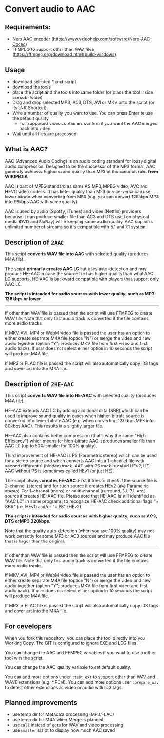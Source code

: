 # Convert audio to AAC

## Requirements:
* Nero AAC encoder (https://www.videohelp.com/software/Nero-AAC-Codec)
* FFMPEG to support other than WAV files (https://ffmpeg.org/download.html#build-windows)

## Usage
* download selected *.cmd script
* download the tools
* place the script and the tools into same folder (or place the tool inside `bin` sub-folder)
* Drag and drop selected MP3, AC3, DTS, AVI or MKV onto the script (or its LNK Shortcut).
* Write a number of quality you want to use. You can press Enter to use the default quality.
  * For supported video containers confirm if you want the AAC merged back into video
* Wait until all files are processed.

## What is AAC?

AAC (Advanced Audio Coding) is an audio coding standard for lossy digital audio compression. Designed to be the successor of the MP3 format, AAC generally achieves higher sound quality than MP3 at the same bit rate.
**from WIKIPEDIA**

AAC is part of MPEG standard as same AS MP3, MPEG video, AVC and HEVC video codecs.
It has beter quality than MP3 or vice-versa can use lower bitrate when converting from MP3
(e.g. you can convert 128kbps MP3 into 96kbps AAC with same quality).

AAC is used by audio (Spotify, iTunes) and video (Netflix) providers because
it can produce smaller file than AC3 and DTS used on physical media (DVD and BluRay) while
keeping same audio quality. AAC supports unlimited number of streams so it's compatible with 5.1 and 7.1 system. 

## Description of `2AAC`

This script **converts WAV file into AAC** with selected quality (produces M4A file).

The script **primarily creates AAC LC** but uses auto-detection and may produce HE-AAC
in case the source file has higher quality than what AAC LC supports. HE-AAC is backward
compatible with players that support only AAC LC.

**The script is intended for audio sources with lower quality, such as MP3 128kbps or lower.**

--------

If other than WAV file is passed then the script will use FFMPEG to create WAV file.
Note that only first audio track is converted if the file contains more audio tracks.

If MKV, AVI, MP4 or WebM video file is passed the user has an option to either create
separate M4A file (option "N") or merge the video and new audio together 
(option "Y"; produces MKV file from first video and first audio track).
If user does not select either option in 10 seconds the script will produce M4A file. 

If MP3 or FLAC file is passed the script will also automatically copy ID3 tags and cover art
into the M4A file.

## Description of `2HE-AAC`

This script **converts WAV file into HE-AAC** with selected quality (produces M4A file).

HE-AAC extends AAC LC by adding additional data (SBR) which can be used to improve sound quality
in cases when higher-bitrate source is converted into lower-bitrate AAC (e.g. when
converting 128kbps MP3 into 80kbps AAC). This results in a slightly larger file.

HE-AAC also contains better compression (that's why the name "High Efficiency") which means
for high-bitrate AAC it produces smaller file than AAC LC (up to 50% smaller for 100% quality).

Third improvement of HE-AAC is PS (Parametric stereo) which can be used for a stereo source
and which converts AAC into a 1-channel file with second differential (hidden) track.
AAC with PS track is called HEv2; HE-AAC without PS is sometimes called HEv1 (or just HE).

The script always **creates HE-AAC**. First it tries to check if the source file
is 2-channel (stereo) and for such source it creates HEv2 (aka Parametric stereo).
For 1-channel (mono) or multi-channel (surround, 5.1, 7.1, etc.) source it creates
HE-AAC file. Please note that HE-AAC is still identified as "AAC LC" in some programs;
to recognize HE-AAC check additional flags "+ SBR" (i.e. HEv1) and/or "+ PS" (HEv2).

**The script is intended for audio sources with higher quality, such as AC3, DTS or MP3 320kbps.**

Note that the quality auto-detection (when you use 100% quality) may not work correctly
for some MP3 or AC3 sources and may produce AAC file that is larger than the original.

--------

If other than WAV file is passed then the script will use FFMPEG to create WAV file.
Note that only first audio track is converted if the file contains more audio tracks.

If MKV, AVI, MP4 or WebM video file is passed the user has an option to either create
separate M4A file (option "N") or merge the video and new audio together
(option "Y"; produces MKV file from first video and first audio track).
If user does not select either option in 10 seconds the script will produce M4A file.

If MP3 or FLAC file is passed the script will also automatically copy ID3 tags and cover art
into the M4A file.


## For developers
When you fork this repository, you can place the tool directly into you Working Copy. The GIT is configured to ignore EXE and LOG files.

You can change the AAC and FFMPEG variables if you want to use another tool with the script.

You can change the AAC_quality variable to set default quality.

You can add more options under `:test_ext` to support other than WAV and WAVE extensions (e.g. *.PCM).
You can add more options user `:prepare_wav` to detect other extensions as video or audio with ID3 tags.

## Planned improvements

* use temp dir for Metadata processing (MP3/FLAC)
* use temp dir for M4A when Merge is planned
* use `call` instead of `goto` for WAV and video processing
* use `smaller` script to display how much AAC saved
